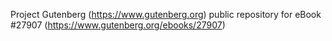Project Gutenberg (https://www.gutenberg.org) public repository for eBook #27907 (https://www.gutenberg.org/ebooks/27907)
